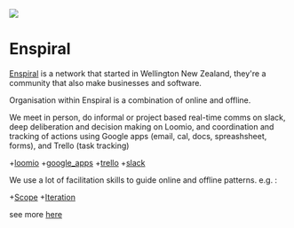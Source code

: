 [![](https://github.com/mixmix/hypermarkdown/raw/master/hypermarkdown_badge.png)](https://hypermarkdown.herokuapp.com)

# Enspiral

[Enspiral](http://www.enspiral.com) is a network that started in Wellington New Zealand, they're a community that also make businesses and software.

Organisation within Enspiral is a combination of online and offline.

We meet in person, do informal or project based real-time comms on slack, deep deliberation and decision making on Loomio, and coordination and tracking of actions using Google apps (email, cal, docs, spreashsheet, forms), and Trello (task tracking)

+[loomio](./tools/loomio.md)
+[google_apps](./tools/google_apps.md)
+[trello](./tools/trello.md)
+[slack](./tools/slack.md)

We use a lot of facilitation skills to guide online and offline patterns. e.g. : 

+[Scope](https://github.com/mixmix/cultural_modules/blob/master/modules/scope/poster.md)
+[Iteration](https://github.com/mixmix/cultural_modules/blob/master/modules/iteration/poster.md)

see more [here](https://github.com/mixmix/cultural_modules/tree/master/modules)


